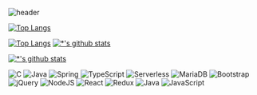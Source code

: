 ![header](https://capsule-render.vercel.app/api?type=shark&color=auto&height=300&section=header&text=성장하는%20개발자,%20하지은입니다.&fontSize=50)

[![Top Langs](https://github-readme-stats.vercel.app/api/top-langs/?username=hodooha)](https://github.com/hodooha/github-readme-stats)

[![Top Langs](https://github-readme-stats.vercel.app/api/top-langs/?username=hodooha&layout=compact)](https://github.com/hodooha/github-readme-stats)
[![*'s github stats](https://github-readme-stats.vercel.app/api?username=hodooha&show_icons=true&theme=radical)](https://github.com/hodooha)

[![*'s github stats](https://github-readme-stats.vercel.app/api?username=hodooha)](https://github.com/hodooha)

![C](https://img.shields.io/badge/c-%2300599C.svg?style=for-the-badge&logo=c&logoColor=white)
![Java](https://img.shields.io/badge/java-%23ED8B00.svg?style=for-the-badge&logo=openjdk&logoColor=white)
![Spring](https://img.shields.io/badge/-Spring-6DB33F?style=for-the-badge&logo=Spring&logoColor=white)
![TypeScript](https://img.shields.io/badge/-TypeScript-3178C6?style=flat-square&logo=TypeScript&logoColor=white)
![Serverless](https://img.shields.io/badge/-Serverless-FD5750?style=flat-square&logo=Serverless&logoColor=magenta)
![MariaDB](https://img.shields.io/badge/-MariaDB-1F305F?style=flat-square&logo=mariadb&logoColor=white)
![Bootstrap](https://img.shields.io/badge/bootstrap-%238511FA.svg?style=for-the-badge&logo=bootstrap&logoColor=white)
![jQuery](https://img.shields.io/badge/jquery-%230769AD.svg?style=for-the-badge&logo=jquery&logoColor=white)
![NodeJS](https://img.shields.io/badge/node.js-6DA55F?style=for-the-badge&logo=node.js&logoColor=white)
![React](https://img.shields.io/badge/react-%2320232a.svg?style=for-the-badge&logo=react&logoColor=%2361DAFB)
![Redux](https://img.shields.io/badge/redux-%23593d88.svg?style=for-the-badge&logo=redux&logoColor=white)
![Java](https://img.shields.io/badge/java-%23ED8B00.svg?style=for-the-badge&logo=openjdk&logoColor=white)
![JavaScript](https://img.shields.io/badge/javascript-%23323330.svg?style=for-the-badge&logo=javascript&logoColor=%23F7DF1E)
